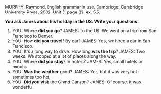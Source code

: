 MURPHY, Raymond. English grammar in use. Cambridge: Cambridge University Press, 2002. Unit 5, page 23, ex. 5.5.

**You ask James about his holiday in the US. Write your questions.**

1.  YOU: Where **did you go**?
    JAMES: To the US. We went on a trip from San Francisco to Denver.
2.  YOU: How **did you travel**? By car?
    JAMES: Yes, we hired a car in San Francisco.
3.  YOU: It's a long way to drive. How long **was the trip**?
    JAMES: Two weeks. We stopped at a lot of places along the way.
4.  YOU: Where **did you stay**? In hotels?
    JAMES: Yes, small hotels or motels.
5.  YOU: **Was the weather** good?
    JAMES: Yes, but it was very hot – sometimes too hot.
6.  YOU: **Did you visit** the Grand Canyon?
    JAMES: Of course. It was wonderful.

